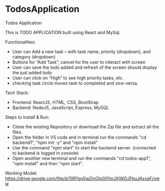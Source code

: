 # TodosApplication
Todos Application

This is TODO APPLICATION built using React and MySql.

Functionalities:
  - User can Add a new task – with task name, priority (dropdown), and category (dropdown)
  - Buttons for “Add Task”, cancel for the user to interact with screen
  - User can save the todo added and refresh of the screen should display the just added todo
  - User can click on “High” to see high priority tasks, etc.
  - checking task circle moves task to completed and vice-versa.
  
Tech Stack:
  - Frontend: ReactJS, HTML, CSS, BootStrap
  - Backend: NodeJS, JavaScript, Express, MySQL
  
  
Steps to Install & Run:
  - Clone the existing Repository or download the Zip file and extract all the files.
  - Open the folder in VS code and in terminal run the commands "cd backend1", "npm init -y" and "npm install"
  - Use the command "npm start" to start the backend server. (connected to backend is logged in console)
  - Open another new terminal and run the commands "cd todos-app1", "npm install" and then "npm start".
  
  
  Working Model:
  https://drive.google.com/file/d/10R1gq5wZinOlp001mJXjWDJFkuJAxxaF/view
    
  
